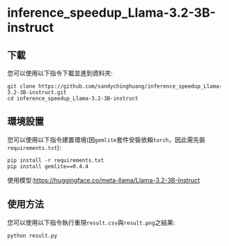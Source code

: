 # inference_speedup_Llama-3.2-3B-instruct
## 下載
您可以使用以下指令下載並進到資料夾:
```
git clone https://github.com/sandychinghuang/inference_speedup_Llama-3.2-3B-instruct.git
cd inference_speedup_Llama-3.2-3B-instruct
```
## 環境設置
您可以使用以下指令建置環境(因`gemlite`套件安裝依賴`torch`，因此需先裝`requirements.txt`):
```
pip install -r requirements.txt
pip install gemlite==0.4.4
```
使用模型:https://huggingface.co/meta-llama/Llama-3.2-3B-Instruct

## 使用方法
您可以使用以下指令執行重現`result.csv`與`result.png`之結果:
```
python result.py
```